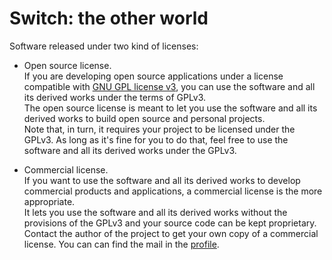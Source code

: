 # Switch: the other world

Software released under two kind of licenses:

* Open source license.<br/>
  If you are developing open source applications under a license compatible with
  [GNU GPL license v3](https://github.com/skypjack/entt/blob/master/LICENSE-GPLv3),
  you can use the software and all its derived works under the terms of
  GPLv3.<br/>
  The open source license is meant to let you use the software and all its
  derived works to build open source and personal projects.<br/>
  Note that, in turn, it requires your project to be licensed under the GPLv3.
  As long as it's fine for you to do that, feel free to use the software and all
  its derived works under the GPLv3.

* Commercial license.<br/>
  If you want to use the software and all its derived works to develop commercial
  products and applications, a commercial license is the more appropriate.<br/>
  It lets you use the software and all its derived works without the provisions
  of the GPLv3 and your source code can be kept proprietary.<br/>
  Contact the author of the project to get your own copy of a commercial
  license. You can can find the mail in the
  [profile](https://github.com/skypjack).
